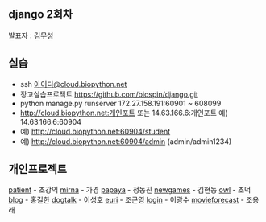 ## django 2회차
발표자 : 김무성

## 실습
- ssh 아이디@cloud.biopython.net
- 장고실습프로젝트 https://github.com/biospin/django.git
- python manage.py runserver 172.27.158.191:60901 ~ 608099
- http://cloud.biopython.net:개인포트 또는 14.63.166.6:개인포트   예) 14.63.166.6:60904
- 예) http://cloud.biopython.net:60904/student
- 예) http://cloud.biopython.net:60904/admin   (admin/admin1234)

## 개인프로젝트
[patient](https://github.com/biospin/patient) - 조강익
[mirna](https://github.com/biospin/mirna) - 가경
[papaya](https://github.com/biospin/papaya) - 정동진
[newgames](https://github.com/biospin/newgames) - 김현동
[owl](https://github.com/biospin/owl) - 조덕
[blog](https://github.com/biospin/blog) - 홍길한
[dogtalk](https://github.com/biospin/dogtalk) - 이성호
[euri](https://github.com/biospin/dogtalk) - 조근영
[login](https://github.com/biospin/dogtalk) - 이광수
[movieforecast](https://github.com/biospin/dogtalk) - 조용래




